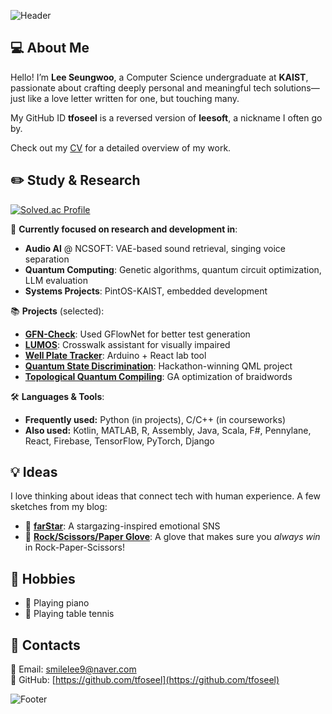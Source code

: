 ![Header](https://capsule-render.vercel.app/api?type=waving&color=auto&height=200&section=header)

## 💻 About Me

Hello! I’m **Lee Seungwoo**, a Computer Science undergraduate at **KAIST**, passionate about crafting deeply personal and meaningful tech solutions—just like a love letter written for one, but touching many.

My GitHub ID **tfoseel** is a reversed version of **leesoft**, a nickname I often go by.

Check out my [CV](https://drive.google.com/file/d/1_Tb5F5hBEN0N_hHZoS80idRCtrjY_URm/view?usp=sharing) for a detailed overview of my work.

## ✏️ Study & Research

[![Solved.ac Profile](http://mazassumnida.wtf/api/v2/generate_badge?boj=leesoft)](https://solved.ac/leesoft/)

🧪 **Currently focused on research and development in**:
- **Audio AI** @ NCSOFT: VAE-based sound retrieval, singing voice separation
- **Quantum Computing**: Genetic algorithms, quantum circuit optimization, LLM evaluation
- **Systems Projects**: PintOS-KAIST, embedded development

📚 **Projects** (selected):
- [**GFN-Check**](https://github.com/tfoseel/gfn-check): Used GFlowNet for better test generation
- [**LUMOS**](https://github.com/tfoseel/cs330-lumos): Crosswalk assistant for visually impaired
- [**Well Plate Tracker**](https://github.com/tfoseel/well-plate-tracker): Arduino + React lab tool
- [**Quantum State Discrimination**](https://github.com/tfoseel/classical-shadows): Hackathon-winning QML project
- [**Topological Quantum Compiling**](https://github.com/tfoseel/ga-for-tqc): GA optimization of braidwords

🛠️ **Languages & Tools**:
- **Frequently used:** Python (in projects), C/C++ (in courseworks)
- **Also used:** Kotlin, MATLAB, R, Assembly, Java, Scala, F#, Pennylane, React, Firebase, TensorFlow, PyTorch, Django

## 💡 Ideas

I love thinking about ideas that connect tech with human experience. A few sketches from my blog:

* 🌌 [**farStar**](https://velog.io/@smilelee9/%EC%95%84%EC%9D%B4%EB%94%94%EC%96%B4-%EB%85%B8%ED%8A%B8-%EB%B3%84%EC%9E%90%EB%A6%AC-%EA%B0%90%EC%84%B1-SNS-%EC%95%B1-farStar): A stargazing-inspired emotional SNS  
* 🥊 [**Rock/Scissors/Paper Glove**](https://velog.io/@smilelee9/%EC%95%84%EC%9D%B4%EB%94%94%EC%96%B4-%EB%85%B8%ED%8A%B8-%EA%B0%80%EC%9C%84%EB%B0%94%EC%9C%84%EB%B3%B4-%ED%95%84%EC%8A%B9-%EC%9E%A5%EA%B0%91): A glove that makes sure you *always win* in Rock-Paper-Scissors!

## 🎈 Hobbies

- 🎹 Playing piano  
- 🏓 Playing table tennis  

## 🔗 Contacts

📧 Email: [smilelee9@naver.com](mailto:smilelee9@naver.com)  
🐙 GitHub: [https://github.com/tfoseel](https://github.com/tfoseel)

![Footer](https://capsule-render.vercel.app/api?type=waving&color=auto&height=200&section=footer)
